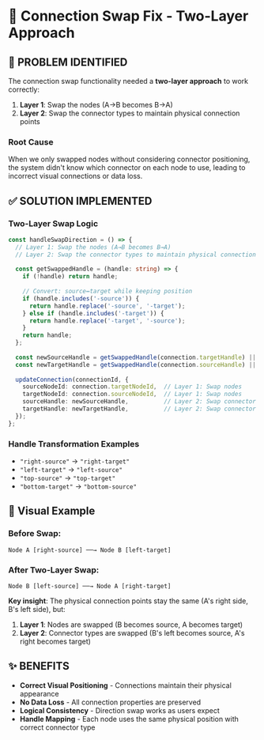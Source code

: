 # 🔄 Connection Swap Fix - Two-Layer Approach

## 🚨 PROBLEM IDENTIFIED
The connection swap functionality needed a **two-layer approach** to work correctly:

1. **Layer 1**: Swap the nodes (A→B becomes B→A) 
2. **Layer 2**: Swap the connector types to maintain physical connection points

### Root Cause
When we only swapped nodes without considering connector positioning, the system didn't know which connector on each node to use, leading to incorrect visual connections or data loss.

## ✅ SOLUTION IMPLEMENTED

### Two-Layer Swap Logic
```typescript
const handleSwapDirection = () => {
  // Layer 1: Swap the nodes (A→B becomes B→A)  
  // Layer 2: Swap the connector types to maintain physical connection points
  
  const getSwappedHandle = (handle: string) => {
    if (!handle) return handle;
    
    // Convert: source↔target while keeping position
    if (handle.includes('-source')) {
      return handle.replace('-source', '-target');
    } else if (handle.includes('-target')) {
      return handle.replace('-target', '-source');
    }
    return handle;
  };
  
  const newSourceHandle = getSwappedHandle(connection.targetHandle) || 'right-source';
  const newTargetHandle = getSwappedHandle(connection.sourceHandle) || 'left-target';
  
  updateConnection(connectionId, {
    sourceNodeId: connection.targetNodeId,  // Layer 1: Swap nodes
    targetNodeId: connection.sourceNodeId,  // Layer 1: Swap nodes
    sourceHandle: newSourceHandle,          // Layer 2: Swap connector types
    targetHandle: newTargetHandle,          // Layer 2: Swap connector types
  });
};
```

### Handle Transformation Examples
- `"right-source"` → `"right-target"`
- `"left-target"` → `"left-source"`
- `"top-source"` → `"top-target"`
- `"bottom-target"` → `"bottom-source"`

## 🎯 Visual Example

### Before Swap:
```
Node A [right-source] ──→ Node B [left-target]
```

### After Two-Layer Swap:
```
Node B [left-source] ──→ Node A [right-target]
```

**Key insight**: The physical connection points stay the same (A's right side, B's left side), but:
1. **Layer 1**: Nodes are swapped (B becomes source, A becomes target)
2. **Layer 2**: Connector types are swapped (B's left becomes source, A's right becomes target)

## ✨ BENEFITS
- **Correct Visual Positioning** - Connections maintain their physical appearance
- **No Data Loss** - All connection properties are preserved
- **Logical Consistency** - Direction swap works as users expect
- **Handle Mapping** - Each node uses the same physical position with correct connector type
